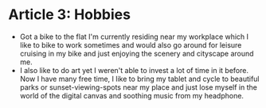 # Article 3: Hobbies

- Got a bike to the flat I'm currently residing near my workplace which I like to bike to work sometimes and would also go around for leisure cruising in my bike and just enjoying the scenery and cityscape around me.
- I also like to do art yet I weren't able to invest a lot of time in it before. Now I have many free time, I like to bring my tablet and cycle to beautiful parks or sunset-viewing-spots near my place and just lose myself in the world of the digital canvas and soothing music from my headphone.
